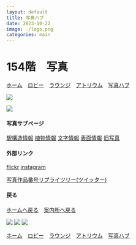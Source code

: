 ```yaml
---
layout: default
title: 写真ハブ
date: 2023-10-22
image: ./logo.png
categories: main
---
```

# 154階　写真
[ホーム](./index)　[ロビー](144)　[ラウンジ](159)　[アトリウム](160)　[写真ハブ](154)

![](./photos/633.png)

![](./photos/634.png)

#### 写真サブページ
[駅構造情報](155)
[植物情報](156)
[文字情報](157)
[表面情報](158)
[旧写真](8)

#### 外部リンク
[flickr](https://www.flickr.com/photos/196365191@N08/)
[instagram](https://www.instagram.com/mikanixonable/)
<!-- [写真リプライツリー(ツイッター)](https://twitter.com/Mikanixonable/status/1715966167196782825) -->
[写真作品番号リプライツリー(ツイッター)](https://twitter.com/Mikanixonable/status/1717819406884204817)

#### 戻る
[ホームへ戻る](./index)　[案内所へ戻る](144)

![](./photos/626.png)
![](./photos/625.png)
![](./photos/621.png)

[ホーム](./index)　[ロビー](144)　[ラウンジ](159)　[アトリウム](160)　[写真ハブ](154)